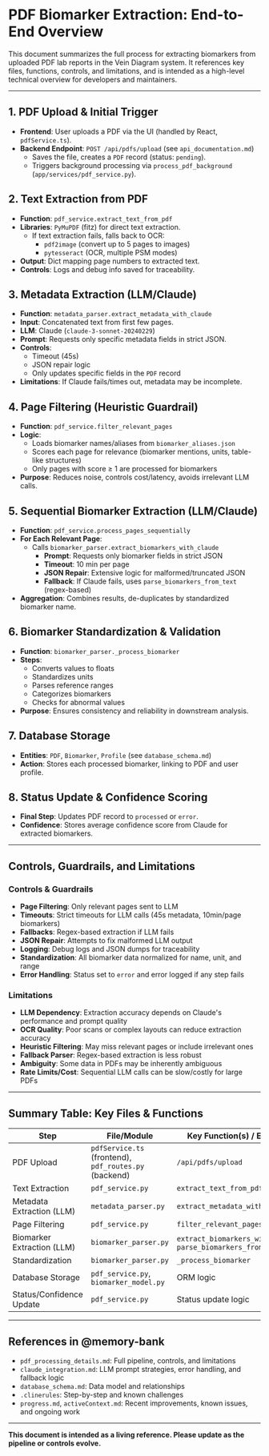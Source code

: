 # PDF Biomarker Extraction: End-to-End Overview

This document summarizes the full process for extracting biomarkers from uploaded PDF lab reports in the Vein Diagram system. It references key files, functions, controls, and limitations, and is intended as a high-level technical overview for developers and maintainers.

---

## 1. PDF Upload & Initial Trigger
- **Frontend**: User uploads a PDF via the UI (handled by React, `pdfService.ts`).
- **Backend Endpoint**: `POST /api/pdfs/upload` (see `api_documentation.md`)
  - Saves the file, creates a `PDF` record (status: `pending`).
  - Triggers background processing via `process_pdf_background` (`app/services/pdf_service.py`).

## 2. Text Extraction from PDF
- **Function**: `pdf_service.extract_text_from_pdf`
- **Libraries**: `PyMuPDF` (fitz) for direct text extraction.
  - If text extraction fails, falls back to OCR:
    - `pdf2image` (convert up to 5 pages to images)
    - `pytesseract` (OCR, multiple PSM modes)
- **Output**: Dict mapping page numbers to extracted text.
- **Controls**: Logs and debug info saved for traceability.

## 3. Metadata Extraction (LLM/Claude)
- **Function**: `metadata_parser.extract_metadata_with_claude`
- **Input**: Concatenated text from first few pages.
- **LLM**: Claude (`claude-3-sonnet-20240229`)
- **Prompt**: Requests only specific metadata fields in strict JSON.
- **Controls**:
  - Timeout (45s)
  - JSON repair logic
  - Only updates specific fields in the `PDF` record
- **Limitations**: If Claude fails/times out, metadata may be incomplete.

## 4. Page Filtering (Heuristic Guardrail)
- **Function**: `pdf_service.filter_relevant_pages`
- **Logic**:
  - Loads biomarker names/aliases from `biomarker_aliases.json`
  - Scores each page for relevance (biomarker mentions, units, table-like structures)
  - Only pages with score ≥ 1 are processed for biomarkers
- **Purpose**: Reduces noise, controls cost/latency, avoids irrelevant LLM calls.

## 5. Sequential Biomarker Extraction (LLM/Claude)
- **Function**: `pdf_service.process_pages_sequentially`
- **For Each Relevant Page**:
  - Calls `biomarker_parser.extract_biomarkers_with_claude`
    - **Prompt**: Requests only biomarker fields in strict JSON
    - **Timeout**: 10 min per page
    - **JSON Repair**: Extensive logic for malformed/truncated JSON
    - **Fallback**: If Claude fails, uses `parse_biomarkers_from_text` (regex-based)
- **Aggregation**: Combines results, de-duplicates by standardized biomarker name.

## 6. Biomarker Standardization & Validation
- **Function**: `biomarker_parser._process_biomarker`
- **Steps**:
  - Converts values to floats
  - Standardizes units
  - Parses reference ranges
  - Categorizes biomarkers
  - Checks for abnormal values
- **Purpose**: Ensures consistency and reliability in downstream analysis.

## 7. Database Storage
- **Entities**: `PDF`, `Biomarker`, `Profile` (see `database_schema.md`)
- **Action**: Stores each processed biomarker, linking to PDF and user profile.

## 8. Status Update & Confidence Scoring
- **Final Step**: Updates PDF record to `processed` or `error`.
- **Confidence**: Stores average confidence score from Claude for extracted biomarkers.

---

## Controls, Guardrails, and Limitations

### Controls & Guardrails
- **Page Filtering**: Only relevant pages sent to LLM
- **Timeouts**: Strict timeouts for LLM calls (45s metadata, 10min/page biomarkers)
- **Fallbacks**: Regex-based extraction if LLM fails
- **JSON Repair**: Attempts to fix malformed LLM output
- **Logging**: Debug logs and JSON dumps for traceability
- **Standardization**: All biomarker data normalized for name, unit, and range
- **Error Handling**: Status set to `error` and error logged if any step fails

### Limitations
- **LLM Dependency**: Extraction accuracy depends on Claude's performance and prompt quality
- **OCR Quality**: Poor scans or complex layouts can reduce extraction accuracy
- **Heuristic Filtering**: May miss relevant pages or include irrelevant ones
- **Fallback Parser**: Regex-based extraction is less robust
- **Ambiguity**: Some data in PDFs may be inherently ambiguous
- **Rate Limits/Cost**: Sequential LLM calls can be slow/costly for large PDFs

---

## Summary Table: Key Files & Functions

| Step                        | File/Module                        | Key Function(s) / Endpoint                |
|-----------------------------|------------------------------------|-------------------------------------------|
| PDF Upload                  | `pdfService.ts` (frontend), `pdf_routes.py` (backend) | `/api/pdfs/upload`                        |
| Text Extraction             | `pdf_service.py`                   | `extract_text_from_pdf`                   |
| Metadata Extraction (LLM)   | `metadata_parser.py`               | `extract_metadata_with_claude`            |
| Page Filtering              | `pdf_service.py`                   | `filter_relevant_pages`                   |
| Biomarker Extraction (LLM)  | `biomarker_parser.py`              | `extract_biomarkers_with_claude`, `parse_biomarkers_from_text` |
| Standardization             | `biomarker_parser.py`              | `_process_biomarker`                      |
| Database Storage            | `pdf_service.py`, `biomarker_model.py` | ORM logic                                 |
| Status/Confidence Update    | `pdf_service.py`                   | Status update logic                       |

---

## References in @memory-bank
- `pdf_processing_details.md`: Full pipeline, controls, and limitations
- `claude_integration.md`: LLM prompt strategies, error handling, and fallback logic
- `database_schema.md`: Data model and relationships
- `.clinerules`: Step-by-step and known challenges
- `progress.md`, `activeContext.md`: Recent improvements, known issues, and ongoing work

---

**This document is intended as a living reference. Please update as the pipeline or controls evolve.** 